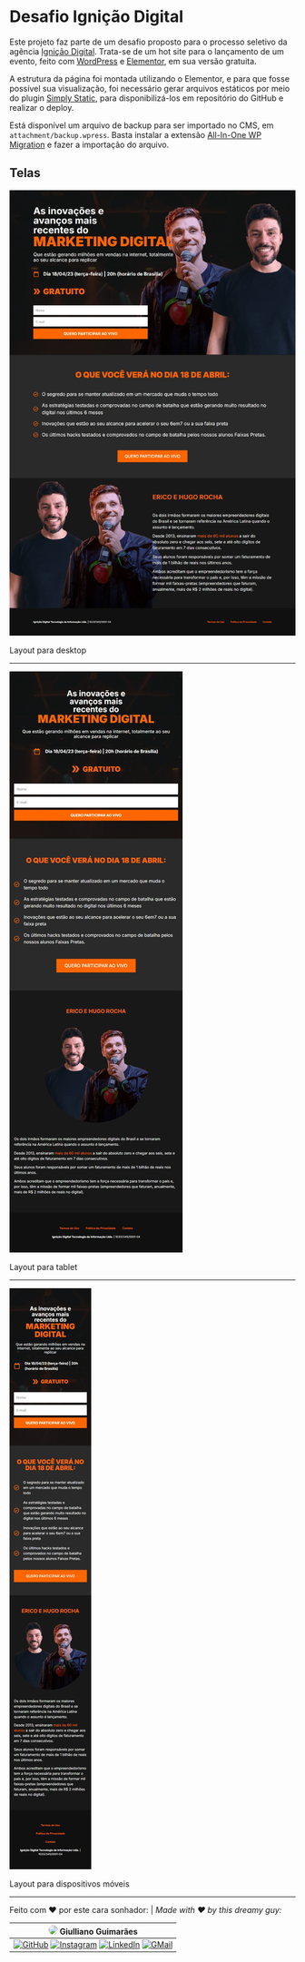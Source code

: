# Desafio Ignição Digital

Este projeto faz parte de um desafio proposto para o processo seletivo da agência [Ignição Digital](https://www.ignicaodigital.com.br/). Trata-se de um hot site para o lançamento de um evento, feito com [WordPress](https://wordpress.org/) e [Elementor](https://elementor.com/), em sua versão gratuita.

A estrutura da página foi montada utilizando o Elementor, e para que fosse possível sua visualização, foi necessário gerar arquivos estáticos por meio do plugin [Simply Static](https://simplystatic.com/), para disponibilizá-los em repositório do GitHub e realizar o deploy.

Está disponível um arquivo de backup para ser importado no CMS, em ```attachment/backup.wpress```. Basta instalar a extensão [All-In-One WP Migration](https://servmask.com/) e fazer a importação do arquivo.

## Telas

![Layout para desktop](/screenshots/screenshot-1440px.png)

Layout para desktop

---

![Layout para tablet](/screenshots/screenshot-768px.png)

Layout para tablet

---

![Layout para dispositivos móveis](/screenshots/screenshot-375px.png)

Layout para dispositivos móveis

---

Feito com :heart: por este cara sonhador: | *Made with :heart: by this dreamy guy:*

| <img src="https://avatars.githubusercontent.com/u/106249494?v=4" width="100px" style="border-radius: 50%"> **Giulliano Guimarães** |
| ---------------------------------------------------------------------------------------------------------------------------------- |
|[![GitHub](https://img.shields.io/badge/GitHub-100000?style=flat&logo=github&logoColor=white)](https://github.com/giullianoth) [![Instagram](https://img.shields.io/badge/Instagram-E4405F?style=flat&logo=instagram&logoColor=white)](https://www.instagram.com/giullianoth/) [![LinkedIn](https://img.shields.io/badge/LinkedIn-0077B5?style=flat&logo=linkedin&logoColor=white)](https://www.linkedin.com/in/giullianoth/) [![GMail](https://img.shields.io/badge/Gmail-D14836?style=flat&logo=gmail&logoColor=white)](mailto:llthguimaraes@gmail.com) |